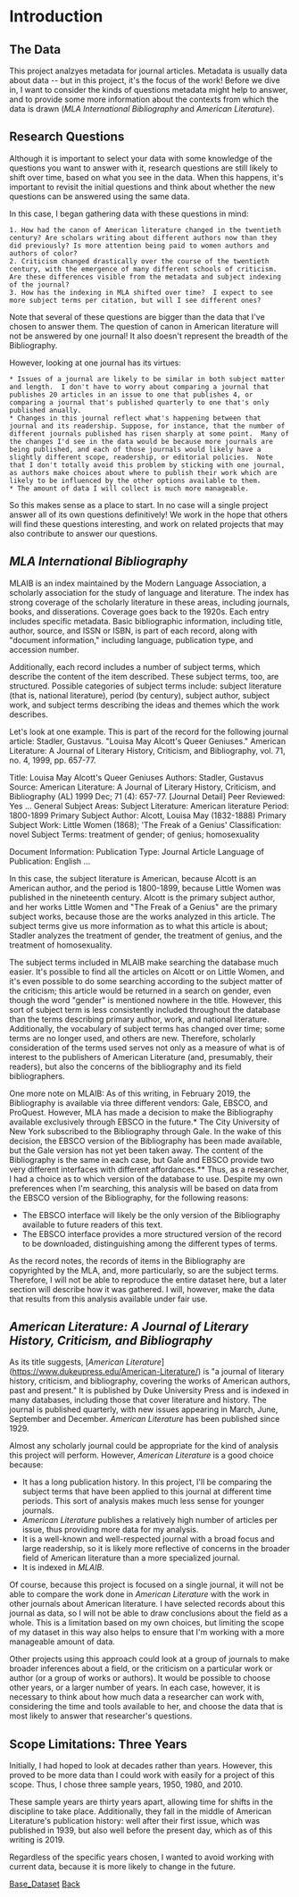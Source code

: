 # Introduction

## The Data

This project analzyes metadata for journal articles. Metadata is usually data about data -- but in this project, it's the focus of the work! Before we dive in, I want to consider the kinds of questions metadata might help to answer, and to provide some more information about the contexts from which the data is drawn (_MLA International Bibliography_ and _American Literature_).

## Research Questions

Although it is important to select your data with some knowledge of the questions you want to answer with it, research questions are still likely to shift over time, based on what you see in the data. When this happens, it's important to revisit the initial questions and think about whether the new questions can be answered using the same data.

In this case, I began gathering data with these questions in mind:

    1. How had the canon of American literature changed in the twentieth century? Are scholars writing about different authors now than they did previously? Is more attention being paid to women authors and authors of color? 
    2. Criticism changed drastically over the course of the twentieth century, with the emergence of many different schools of criticism. Are these differences visible from the metadata and subject indexing of the journal?
    3. How has the indexing in MLA shifted over time?  I expect to see more subject terms per citation, but will I see different ones?

Note that several of these questions are bigger than the data that I've chosen to answer them. The question of canon in American literature will not be answered by one journal!  It also doesn't represent the breadth of the Bibliography. 

However, looking at one journal has its virtues:

    * Issues of a journal are likely to be similar in both subject matter and length.  I don't have to worry about comparing a journal that publishes 20 articles in an issue to one that publishes 4, or comparing a journal that's published quarterly to one that's only published anually.
    * Changes in this journal reflect what's happening between that journal and its readership. Suppose, for instance, that the number of different journals published has risen sharply at some point.  Many of the changes I'd see in the data would be because more journals are being published, and each of those journals would likely have a slightly different scope, readership, or editorial policies.  Note that I don't totally avoid this problem by sticking with one journal, as authors make choices about where to publish their work which are likely to be influenced by the other options available to them.
    * The amount of data I will collect is much more manageable.

So this makes sense as a place to start. In no case will a single project answer all of its own questions definitively! We work in the hope that others will find these questions interesting, and work on related projects that may also contribute to answer our questions.

## _MLA International Bibliography_

MLAIB is an index maintained by the Modern Language Association, a scholarly association for the study of language and literature. The index has strong coverage of the scholarly literature in these areas, including journals, books, and disserations. Coverage goes back to the 1920s.  Each entry includes specific metadata. Basic bibliographic information, including title, author, source, and ISSN or ISBN, is part of each record, along with "document information," including language, publication type, and accession number. 

Additionally, each record includes a number of subject terms, which describe the content of the item described.  These subject terms, too, are structured.  Possible categories of subject terms include: subject literature (that is, national literature), period (by century), subject author, subject work, and subject terms describing the ideas and themes which the work describes.  

Let's look at one example. This is part of the record for the following journal article:
Stadler, Gustavus. "Louisa May Alcott's Queer Geniuses." American Literature: A Journal of Literary History, Criticism, and Bibliography, vol. 71, no. 4, 1999, pp. 657-77.

Title: Louisa May Alcott's Queer Geniuses
Authors: Stadler, Gustavus
Source: American Literature: A Journal of Literary History, Criticism, and Bibliography (AL) 1999 Dec; 71 (4): 657-77.  [Journal Detail]
Peer Reviewed: Yes
...
General Subject Areas:
Subject Literature: American literature
Period: 1800-1899
Primary Subject Author: Alcott, Louisa May (1832-1888)
Primary Subject Work: Little Women (1868); 'The Freak of a Genius'
Classification: novel
Subject Terms:
treatment of gender; of genius; homosexuality

Document Information:
Publication Type: Journal Article
Language of Publication: English
...

In this case, the subject literature is American, because Alcott is an American author, and the period is 1800-1899, because Little Women was published in the nineteenth century.  Alcott is the primary subject author, and her works Little Women and "The Freak of a Genius" are the primary subject works, because those are the works analyzed in this article. The subject terms give us more information as to what this article is about; Stadler analyzes the treatment of gender, the treatment of genius, and the treatment of homosexuality. 

The subject terms included in MLAIB make searching the database much easier.  It's possible to find all the articles on Alcott or on Little Women, and it's even possible to do some searching according to the subject matter of the criticism; this article would be returned in a search on gender, even though the word "gender" is mentioned nowhere in the title. However, this sort of subject term is less consistently included throughout the database than the terms describing primary author, work, and national literature. Additionally, the vocabulary of subject terms has changed over time; some terms are no longer used, and others are new. Therefore, scholarly consideration of the terms used serves not only as a measure of what is of interest to the publishers of American Literature (and, presumably, their readers), but also the concerns of the bibliography and its field bibliographers. 

One more note on MLAIB: As of this writing, in February 2019, the Bibliography is available via three different vendors: Gale, EBSCO, and ProQuest. However, MLA has made a decision to make the Bibliography available exclusively through EBSCO in the future.*  The City University of New York subscribed to the Bibliography through Gale. In the wake of this decision, the EBSCO version of the Bibliography has been made available, but the Gale version has not yet been taken away. The content of the Bibliography is the same in each case, but Gale and EBSCO provide two very different interfaces with different affordances.** Thus, as a researcher, I had a choice as to which version of the database to use.  Despite my own preferences when I'm searching, this analysis will be based on data from the EBSCO version of the Bibliography, for the following reasons:

* The EBSCO interface will likely be the only version of the Bibliography available to future readers of this text.
* The EBSCO interface provides a more structured version of the record to be downloaded, distinguishing among the different types of terms.

As the record notes, the records of items in the Bibliography are copyrighted by the MLA, and, more particularly, so are the subject terms. Therefore, I will not be able to reproduce the entire dataset here, but a later section will describe how it was gathered.  I will, however, make the data that results from this analysis available under fair use. 

## _American Literature: A Journal of Literary History, Criticism, and Bibliography_

As its title suggests, [_American Literature_] (https://www.dukeupress.edu/American-Literature/) is "a journal of literary history, criticism, and bibliography, covering the works of American authors, past and present."  It is published by Duke University Press and is indexed in many databases, including those that cover literature and history. The journal is published quarterly, with new issues appearing in March, June, September and December. _American Literature_ has been published since 1929.

Almost any scholarly journal could be appropriate for the kind of analysis this project will perform.  However, _American Literature_ is a good choice because:

* It has a long publication history.  In this project, I'll be comparing the subject terms that have been applied to this journal at different time periods. This sort of analysis makes much less sense for younger journals.
*  _American Literature_ publishes a relatively high number of articles per issue, thus providing more data for my analysis.  
*  It is a well-known and well-respected journal with a broad focus and large readership, so it is likely more reflective of concerns in the broader field of American literature than a more specialized journal.
*  It is indexed in _MLAIB_.

Of course, because this project is focused on a single journal, it will not be able to compare the work done in _American Literature_ with the work in other journals about American literature.  I have selected records about this journal as data, so I will not be able to draw conclusions about the field as a whole. This is a limitation based on my own choices, but limiting the scope of my dataset in this way also helps to ensure that I'm working with a more manageable amount of data.

Other projects using this approach could look at a group of journals to make broader inferences about a field, or the criticism on a particular work or author (or a group of works or authors).  It would be possible to choose other years, or a larger number of years.  In each case, however, it is necessary to think about how much data a researcher can work with, considering the time and tools available to her, and choose the data that is most likely to answer that researcher's questions. 

## Scope Limitations: Three Years

Initially, I had hoped to look at decades rather than years. However, this proved to be more data than I could work with easily for a project of this scope.  Thus, I chose three sample years, 1950, 1980, and 2010. 

These sample years are thirty years apart, allowing time for shifts in the discipline to take place.  Additionally, they fall in the middle of American Literature's publication history: well after their first issue, which was published in 1939, but also well before the present day, which as of this writing is 2019.  

Regardless of the specific years chosen, I wanted to avoid working with current data, because it is more likely to change in the future. 

[Base_Dataset](Base_Dataset.md)
[Back](Abstract.md)